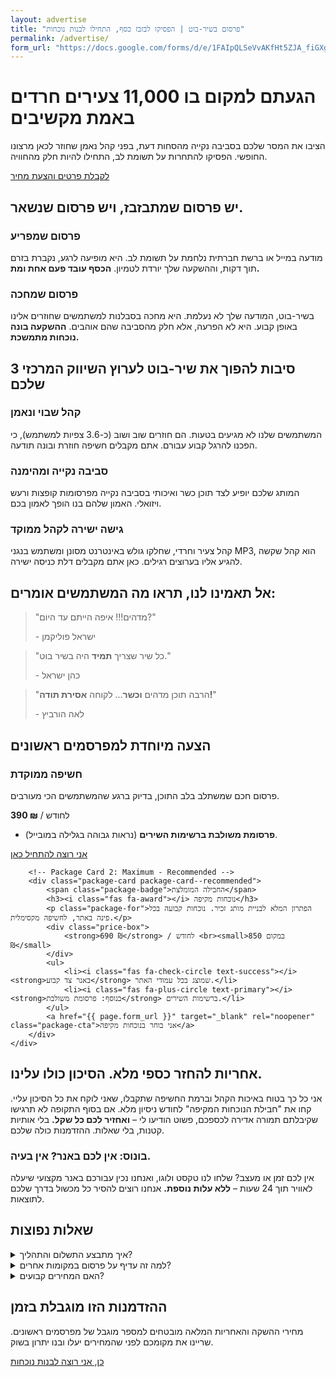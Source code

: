 ```yaml
---
layout: advertise
title: "פרסום בשיר-בוט | הפסיקו לבזבז כסף, התחילו לבנות נוכחות"
permalink: /advertise/
form_url: "https://docs.google.com/forms/d/e/1FAIpQLSeVvAKfHt5ZJA_fiGXgSFIp6CB1ZBBUZIbPZ38NdXUo-hBhmw/viewform?usp=dialog"
---
```


<!-- ======================================================= -->
<!-- HERO SECTION - REWRITTEN (TONE-DOWN, AUTHENTIC)       -->
<!-- ======================================================= -->
<div class="hero-section">
    <h1>הגעתם למקום בו 11,000 צעירים חרדים באמת מקשיבים</h1>
    <p class="sub-headline">
        הציבו את המסר שלכם בסביבה נקייה מהסחות דעת, בפני קהל נאמן שחוזר לכאן מרצונו החופשי. הפסיקו להתחרות על תשומת לב, התחילו להיות חלק מהחוויה.
    </p>
    <div class="cta-button-wrapper">
        <a href="{{ page.form_url }}" target="_blank" rel="noopener" class="cta-button">
            לקבלת פרטים והצעת מחיר
        </a>
    </div>
</div>

<!-- ======================================================= -->
<!-- PROBLEM/SOLUTION SECTION - REFRAMED (GROUNDED)        -->
<!-- ======================================================= -->
<div class="why-us-section">
    <h2>יש פרסום שמתבזבז, ויש פרסום שנשאר.</h2>
    <div class="problem-solution-grid">
        <div class="problem-card">
            <h3><i class="fas fa-envelope-open-text"></i> פרסום שמפריע</h3>
            <p>מודעה במייל או ברשת חברתית נלחמת על תשומת לב. היא מופיעה לרגע, נקברת בזרם תוך דקות, וההשקעה שלך יורדת לטמיון. <strong>הכסף עובד פעם אחת ומת.</strong></p>
        </div>
        <div class="solution-card">
            <h3><i class="fas fa-chair"></i> פרסום שמחכה</h3>
            <p>בשיר-בוט, המודעה שלך לא נעלמת. היא מחכה בסבלנות למשתמשים שחוזרים אלינו באופן קבוע. היא לא הפרעה, אלא חלק מהסביבה שהם אוהבים. <strong>ההשקעה בונה נוכחות מתמשכת.</strong></p>
        </div>
    </div>
</div>


<!-- ======================================================= -->
<!-- BENEFITS SECTION - REWRITTEN FOR REALISM (AUTHENTIC)  -->
<!-- ======================================================= -->
<div class="benefits-grid-wrapper">
    <h2>3 סיבות להפוך את שיר-בוט לערוץ השיווק המרכזי שלכם</h2>
    <div class="benefits-grid">
        <div class="benefit-card">
            <div class="icon"><i class="fas fa-users"></i></div>
            <h3>קהל שבוי ונאמן</h3>
            <p>המשתמשים שלנו לא מגיעים בטעות. הם חוזרים שוב ושוב (כ-3.6 צפיות למשתמש), כי הפכנו להרגל קבוע עבורם. אתם מקבלים חשיפה חוזרת ובונה תודעה.</p>
        </div>
        <div class="benefit-card">
            <div class="icon"><i class="fas fa-shield-alt"></i></div>
            <h3>סביבה נקייה ומהימנה</h3>
            <p>המותג שלכם יופיע לצד תוכן כשר ואיכותי בסביבה נקייה מפרסומות קופצות ורעש ויזואלי. האמון שלהם בנו הופך לאמון בכם.</p>
        </div>
        <div class="benefit-card">
            <div class="icon"><i class="fas fa-bullseye"></i></div>
            <h3>גישה ישירה לקהל ממוקד</h3>
            <p>קהל צעיר וחרדי, שחלקו גולש באינטרנט מסונן ומשתמש בנגני MP3, הוא קהל שקשה להגיע אליו בערוצים רגילים. כאן אתם מקבלים דלת כניסה ישירה.</p>
        </div>
    </div>
</div>

<!-- ======================================================= -->
<!-- SOCIAL PROOF SECTION - (UNCHANGED, STILL STRONG)      -->
<!-- ======================================================= -->
<div class="social-proof-section">
    <h2>אל תאמינו לנו, תראו מה המשתמשים אומרים:</h2>
    <div class="testimonials-grid">
        <blockquote class="testimonial">
            <p>"מדהים!!! איפה הייתם עד היום?"</p>
            <footer>- ישראל פוליקמן</footer>
        </blockquote>
        <blockquote class="testimonial">
            <p>"כל שיר שצריך <strong>תמיד</strong> היה בשיר בוט."</p>
            <footer>- כהן ישראל</footer>
        </blockquote>
        <blockquote class="testimonial">
            <p>"הרבה תוכן מדהים <strong>וכשר</strong>... לקוחה <strong>אסירת תודה!</strong>"</p>
            <footer>- לאה הורביץ</footer>
        </blockquote>
    </div>
</div>

<!-- ======================================================= -->
<!-- PACKAGES SECTION - RESTRUCTURED (PROFESSIONAL TONE)   -->
<!-- ======================================================= -->
<div class="packages-section">
    <h2>הצעה מיוחדת למפרסמים ראשונים</h2>
    <div class="packages-grid">
        <!-- Package Card 1: Standard -->
        <div class="package-card">
            <h3><i class="fas fa-crosshairs"></i> חשיפה ממוקדת</h3>
            <p class="package-for">פרסום חכם שמשתלב בלב התוכן, בדיוק ברגע שהמשתמשים הכי מעורבים.</p>
            <div class="price-box">
                <strong>390 ₪</strong> / לחודש
            </div>
            <ul>
                <li><i class="fas fa-check-circle text-success"></i><strong>פרסומת משולבת ברשימות השירים</strong> (נראות גבוהה בגלילה במובייל).</li>
            </ul>
            <a href="{{ page.form_url }}" target="_blank" rel="noopener" class="package-cta">אני רוצה להתחיל כאן</a>
        </div>

        <!-- Package Card 2: Maximum - Recommended -->
        <div class="package-card package-card--recommended">
            <span class="package-badge">החבילה המומלצת</span>
            <h3><i class="fas fa-award"></i> נוכחות מקיפה</h3>
            <p class="package-for">הפתרון המלא לבניית מותג זכיר. נוכחות קבועה בכל פינה באתר, לחשיפה מקסימלית.</p>
            <div class="price-box">
                <strong>690 ₪</strong> / לחודש <br><small>במקום 850 ₪</small>
            </div>
            <ul>
                <li><i class="fas fa-check-circle text-success"></i><strong>באנר צד קבוע</strong> שמוצג בכל עמודי האתר.</li>
                <li><i class="fas fa-plus-circle text-primary"></i><strong>בנוסף: פרסומת משולבת</strong> ברשימות השירים.</li>
            </ul>
            <a href="{{ page.form_url }}" target="_blank" rel="noopener" class="package-cta">אני בוחר בנוכחות מקיפה</a>
        </div>
    </div>
</div>

<!-- ======================================================= -->
<!-- GUARANTEE SECTION - REDESIGNED (PERSONAL & TRUSTWORTHY) -->
<!-- ======================================================= -->
<div class="guarantee-section">
    <div class="guarantee-content">
        <i class="fas fa-shield-alt"></i>
        <h2>אחריות להחזר כספי מלא. הסיכון כולו עלינו.</h2>
        <p>אני כל כך בטוח באיכות הקהל וברמת החשיפה שתקבלו, שאני לוקח את כל הסיכון עליי. קחו את "חבילת הנוכחות המקיפה" לחודש ניסיון מלא. אם בסוף התקופה לא תרגישו שקיבלתם תמורה אדירה לכספכם, פשוט הודיעו לי – <strong>ואחזיר לכם כל שקל.</strong> בלי אותיות קטנות, בלי שאלות. ההזדמנות כולה שלכם.</p>
    </div>
</div>

<!-- ======================================================= -->
<!-- BONUS & FAQ SECTION - (UNCHANGED, STILL IMPORTANT)    -->
<!-- ======================================================= -->
<div class="bonus-section">
    <h3><i class="fas fa-gift"></i> בונוס: אין לכם באנר? אין בעיה.</h3>
    <p>אין לכם זמן או מעצב? שלחו לנו טקסט ולוגו, ואנחנו נכין עבורכם באנר מקצועי שיעלה לאוויר תוך 24 שעות – <strong>ללא עלות נוספת.</strong> אנחנו רוצים להסיר כל מכשול בדרך שלכם לתוצאות.</p>
</div>

<div class="faq-section">
    <h2>שאלות נפוצות</h2>
    <details>
        <summary>איך מתבצע התשלום והתהליך?</summary>
        <div class="faq-answer">
            <p>פשוט. ממלאים את טופס הפנייה, אנחנו חוזרים אליכם עם כל הפרטים, ולאחר אישור נשלח קישור מאובטח לתשלום. הקמפיין שלכם יעלה לאוויר תוך יום עסקים אחד.</p>
        </div>
    </details>
    <details>
        <summary>למה זה עדיף על פרסום במקומות אחרים?</summary>
        <div class="faq-answer">
            <p>כי כאן אתם לא מתחרים על תשומת לב בפיד עמוס או בתיבת מייל מוצפת. אתם מופיעים בסביבה נקייה וממוקדת, בפני קהל שמגיע מרצונו ובמצב רוח חיובי. זו לא הפרעה, זו נוכחות.</p>
        </div>
    </details>
     <details>
        <summary>האם המחירים קבועים?</summary>
        <div class="faq-answer">
            <p>המחירים המצוינים הם מחירי השקה מיוחדים למפרסמים הראשונים. אנו צופים שהמחירים יעלו בעתיד ככל שהביקוש יגדל. הזמנה עכשיו מבטיחה לכם את המחיר הנוכחי.</p>
        </div>
    </details>
</div>

<!-- ======================================================= -->
<!-- FINAL CTA - REWRITTEN FOR REAL URGENCY                  -->
<!-- ======================================================= -->
<div class="cta-button-wrapper final-cta">
    <h2>ההזדמנות הזו מוגבלת בזמן</h2>
    <p class="sub-headline">
        מחירי ההשקה והאחריות המלאה מובטחים למספר מוגבל של מפרסמים ראשונים. שריינו את מקומכם לפני שהמחירים יעלו ובנו יתרון בשוק.
    </p>
    <a href="{{ page.form_url }}" target="_blank" rel="noopener" class="cta-button">
        כן, אני רוצה לבנות נוכחות
    </a>
</div>